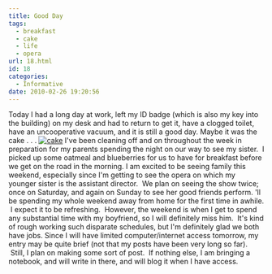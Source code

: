 ```yaml
---
title: Good Day
tags:
  - breakfast
  - cake
  - life
  - opera
url: 18.html
id: 18
categories:
  - Informative
date: 2010-02-26 19:20:56
---
```


Today I had a long day at work, left my ID badge (which is also my key into the building) on my desk and had to return to get it, have a clogged toilet, have an uncooperative vacuum, and it is still a good day. Maybe it was the cake . . . [![cake](http://farm3.static.flickr.com/2683/4390471837_62bea294a6.jpg "work cake")](http://farm3.static.flickr.com/2683/4390471837_62bea294a6.jpg) I've been cleaning off and on throughout the week in preparation for my parents spending the night on our way to see my sister.  I picked up some oatmeal and blueberries for us to have for breakfast before we get on the road in the morning. I am excited to be seeing family this weekend, especially since I'm getting to see the opera on which my younger sister is the assistant director.  We plan on seeing the show twice; once on Saturday, and again on Sunday to see her good friends perform. 'll be spending my whole weekend away from home for the first time in awhile.  I expect it to be refreshing.  However, the weekend is when I get to spend any substantial time with my boyfriend, so I will definitely miss him.  It's kind of rough working such disparate schedules, but I'm definitely glad we both have jobs. Since I will have limited computer/internet access tomorrow, my entry may be quite brief (not that my posts have been very long so far).  Still, I plan on making some sort of post.  If nothing else, I am bringing a notebook, and will write in there, and will blog it when I have access.
